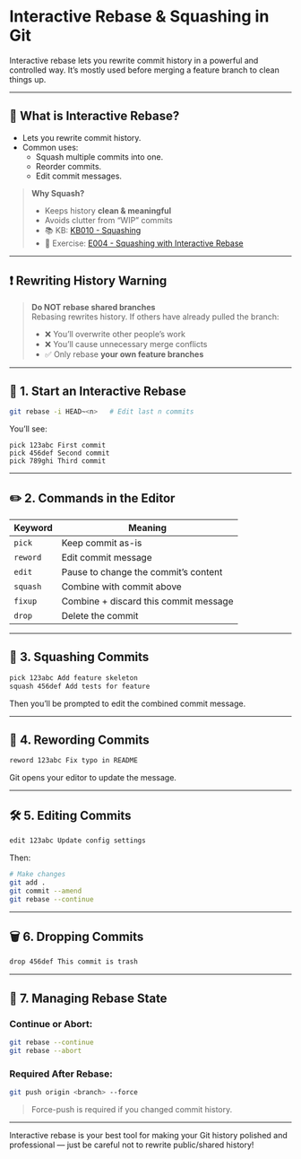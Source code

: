 # Interactive Rebase & Squashing in Git

Interactive rebase lets you rewrite commit history in a powerful and controlled way. It’s mostly used before merging a feature branch to clean things up.

---

## 🔎 What is Interactive Rebase?

- Lets you rewrite commit history.
- Common uses:
    - Squash multiple commits into one.
    - Reorder commits.
    - Edit commit messages.

> **Why Squash?**
> - Keeps history **clean & meaningful**
> - Avoids clutter from “WIP” commits
> - 📚 KB: [KB010 - Squashing](../KBs/KB010%20-%20Squashing.md)
> - 🧪 Exercise: [E004 - Squashing with Interactive Rebase](../Exercises/E004%20-%20Squashing%20with%20Interactive%20Rebase.md)

---

## ❗ Rewriting History Warning

> **Do NOT rebase shared branches**  
> Rebasing rewrites history. If others have already pulled the branch:
>
> - ❌ You’ll overwrite other people’s work
> - ❌ You’ll cause unnecessary merge conflicts
> - ✅ Only rebase **your own feature branches**

---

## 🔧 1. Start an Interactive Rebase

```bash
git rebase -i HEAD~<n>   # Edit last n commits
```

You’ll see:
```
pick 123abc First commit
pick 456def Second commit
pick 789ghi Third commit
```

---

## ✏️ 2. Commands in the Editor

| **Keyword** | **Meaning**                          |
|-------------|---------------------------------------|
| `pick`      | Keep commit as-is                     |
| `reword`    | Edit commit message                   |
| `edit`      | Pause to change the commit’s content  |
| `squash`    | Combine with commit above             |
| `fixup`     | Combine + discard this commit message |
| `drop`      | Delete the commit                     |

---

## 🧪 3. Squashing Commits

```bash
pick 123abc Add feature skeleton
squash 456def Add tests for feature
```

Then you’ll be prompted to edit the combined commit message.

---

## 📝 4. Rewording Commits

```bash
reword 123abc Fix typo in README
```

Git opens your editor to update the message.

---

## 🛠️ 5. Editing Commits

```bash
edit 123abc Update config settings
```

Then:
```bash
# Make changes
git add .
git commit --amend
git rebase --continue
```

---

## 🗑️ 6. Dropping Commits

```bash
drop 456def This commit is trash
```

---

## 🚦 7. Managing Rebase State

### Continue or Abort:
```bash
git rebase --continue
git rebase --abort
```

### Required After Rebase:
```bash
git push origin <branch> --force
```

> Force-push is required if you changed commit history.

---

Interactive rebase is your best tool for making your Git history polished and professional — just be careful not to rewrite public/shared history!